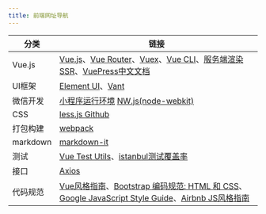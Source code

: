 ```yaml
---
title: 前端网址导航
---
```


分类 | 链接
--- | ---
Vue.js | [Vue.js](https://cn.vuejs.org/v2/guide/)、[Vue Router](https://router.vuejs.org/zh/)、[Vuex](https://vuex.vuejs.org/zh/)、[Vue CLI](https://cli.vuejs.org/zh/)、[服务端渲染SSR](https://ssr.vuejs.org/zh/)、[VuePress中文文档](https://www.vuepress.cn/)
UI框架 | [Element UI](https://element.eleme.cn/#/zh-CN/component/radio)、[Vant](https://vant-contrib.gitee.io/vant/#/zh-CN/)
微信开发 | [小程序运行环境](https://developers.weixin.qq.com/miniprogram/dev/framework/runtime/env.html) [NW.js(node-webkit)](https://github.com/nwjs/nw.js)
CSS | [less.js Github](https://github.com/less/less.js)
打包构建 | [webpack](https://www.webpackjs.com/)
markdown | [markdown-it](https://github.com/markdown-it/markdown-it)
测试 | [Vue Test Utils](https://vue-test-utils.vuejs.org/zh/)、[istanbul测试覆盖率](https://istanbul.js.org/)
接口 | [Axios](https://github.com/axios/axios)
代码规范 | [Vue风格指南](https://cn.vuejs.org/v2/style-guide/)、[Bootstrap 编码规范: HTML 和 CSS](https://codeguide.bootcss.com/)、[Google JavaScript Style Guide](http://google.github.io/styleguide/jsguide.html)、[Airbnb JS风格指南](https://github.com/airbnb/javascript)
